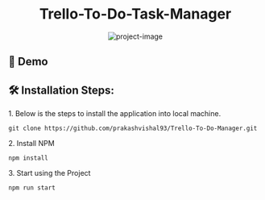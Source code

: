 <h1 align="center" id="title">Trello-To-Do-Task-Manager</h1>

<p align="center"><img src="https://socialify.git.ci/prakashvishal93/Trello-To-Do-Manager/image?language=1&amp;owner=1&amp;name=1&amp;stargazers=1&amp;theme=Light" alt="project-image"></p>

<h2>🚀 Demo</h2>

<h2>🛠️ Installation Steps:</h2>

<p>1. Below is the steps to install the application into local machine.</p>

```
git clone https://github.com/prakashvishal93/Trello-To-Do-Manager.git
```

<p>2. Install NPM</p>

```
npm install 
```

<p>3. Start using the Project</p>

```
npm run start
```
